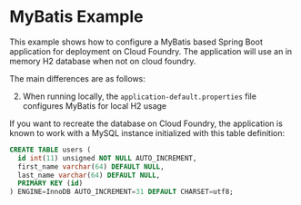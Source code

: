 # MyBatis Example

This example shows how to configure a MyBatis based Spring Boot application for deployment on Cloud Foundry. The application will use an in memory H2 database when not on cloud foundry.

The main differences are as follows:

2. When running locally, the `application-default.properties` file configures MyBatis for local H2 usage

If you want to recreate the database on Cloud Foundry, the application is known to work with a MySQL instance initialized with this table definition:

```sql
CREATE TABLE users (
  id int(11) unsigned NOT NULL AUTO_INCREMENT,
  first_name varchar(64) DEFAULT NULL,
  last_name varchar(64) DEFAULT NULL,
  PRIMARY KEY (id)
) ENGINE=InnoDB AUTO_INCREMENT=31 DEFAULT CHARSET=utf8;
```
